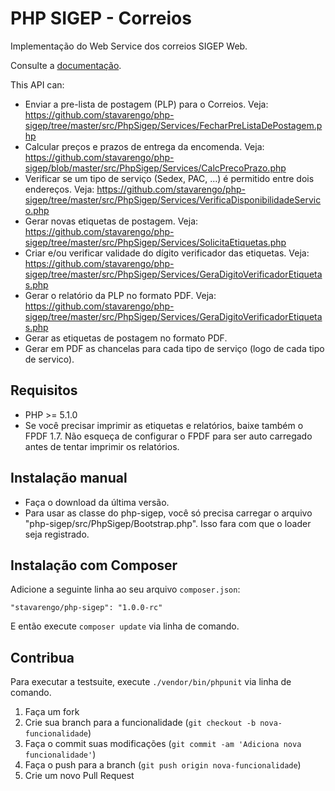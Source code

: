 PHP SIGEP - Correios
====================

Implementação do Web Service dos correios SIGEP Web.

Consulte a [documentação](http://stavarengo.github.io/php-sigep).


This API can:
* Enviar a pre-lista de postagem (PLP) para o Correios.
   Veja: https://github.com/stavarengo/php-sigep/tree/master/src/PhpSigep/Services/FecharPreListaDePostagem.php
* Calcular preços e prazos de entrega da encomenda.
   Veja: https://github.com/stavarengo/php-sigep/blob/master/src/PhpSigep/Services/CalcPrecoPrazo.php
* Verificar se um tipo de serviço (Sedex, PAC, ...) é permitido entre dois endereços.
   Veja: https://github.com/stavarengo/php-sigep/tree/master/src/PhpSigep/Services/VerificaDisponibilidadeServico.php
* Gerar novas etiquetas de postagem.
   Veja: https://github.com/stavarengo/php-sigep/tree/master/src/PhpSigep/Services/SolicitaEtiquetas.php
* Criar e/ou verificar validade do dígito verificador das etiquetas.
   Veja: https://github.com/stavarengo/php-sigep/tree/master/src/PhpSigep/Services/GeraDigitoVerificadorEtiquetas.php
* Gerar o relatório da PLP no formato PDF.
   Veja: https://github.com/stavarengo/php-sigep/tree/master/src/PhpSigep/Services/GeraDigitoVerificadorEtiquetas.php
* Gerar as etiquetas de postagem no formato PDF.
* Gerar em PDF as chancelas para cada tipo de serviço (logo de cada tipo de servico). 

Requisitos
---

* PHP >= 5.1.0
* Se você precisar imprimir as etiquetas e relatórios, baixe também o FPDF 1.7. Não esqueça de configurar o FPDF para ser auto carregado antes de tentar imprimir os relatórios.

Instalação manual
---

* Faça o download da última versão.
* Para usar as classe do php-sigep, você só precisa carregar o arquivo "php-sigep/src/PhpSigep/Bootstrap.php". Isso fara com que o loader seja registrado.

Instalação com Composer
---

Adicione a seguinte linha ao seu arquivo `composer.json`:

	"stavarengo/php-sigep": "1.0.0-rc"

E então execute `composer update` via linha de comando.

Contribua
---

Para executar a testsuite, execute `./vendor/bin/phpunit` via linha de comando.

1. Faça um fork
2. Crie sua branch para a funcionalidade (`git checkout -b nova-funcionalidade`)
3. Faça o commit suas modificações (`git commit -am 'Adiciona nova funcionalidade'`)
4. Faça o push para a branch (`git push origin nova-funcionalidade`)
5. Crie um novo Pull Request
